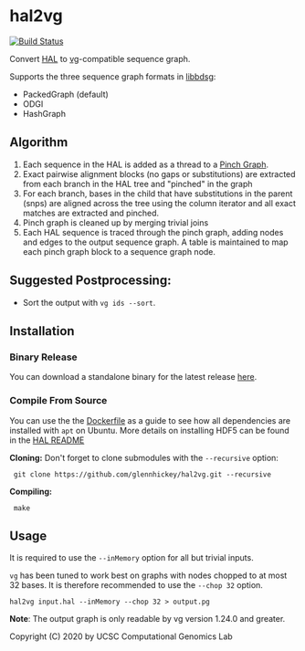 # hal2vg
[![Build Status](https://travis-ci.org/ComparativeGenomicsToolkit/hal2vg.svg?branch=master)](https://travis-ci.org/ComparativeGenomicsToolkit/hal2vg)

Convert [HAL](https://github.com/glennhickey/hal) to [vg](https://github.com/vgteam/vg)-compatible sequence graph.

Supports the three sequence graph formats in [libbdsg](https://github.com/vgteam/libbdsg):
* PackedGraph (default)
* ODGI
* HashGraph

## Algorithm

1. Each sequence in the HAL is added as a thread to a [Pinch Graph](https://github.com/ComparativeGenomicsToolkit/pinchesAndCacti).
2. Exact pairwise alignment blocks (no gaps or substitutions) are extracted from each branch in the HAL tree and "pinched" in the graph
3. For each branch, bases in the child that have substitutions in the parent (snps) are aligned across the tree using the column iterator and all exact matches are extracted and pinched.
4. Pinch graph is cleaned up by merging trivial joins
5. Each HAL sequence is traced through the pinch graph, adding nodes and edges to the output sequence graph.  A table is maintained to map each pinch graph block to a sequence graph node.

## Suggested Postprocessing:

*  Sort the output with `vg ids --sort`.  

## Installation

### Binary Release

You can download a standalone binary for the latest release [here](https://github.com/ComparativeGenomicsToolkit/hal2vg/releases).

### Compile From Source

You can use the the [Dockerfile](Dockerfile) as a guide to see how all dependencies are installed with `apt` on Ubuntu.  More details on installing HDF5 can be found in the [HAL README](https://github.com/ComparativeGenomicsToolkit/hal)

**Cloning:** Don't forget to clone submodules with the `--recursive` option:

     git clone https://github.com/glennhickey/hal2vg.git --recursive

**Compiling:**

     make

## Usage

It is required to use the `--inMemory` option for all but trivial inputs.

`vg` has been tuned to work best on graphs with nodes chopped to at most 32 bases.  It is therefore recommended to use the `--chop 32` option.

```
hal2vg input.hal --inMemory --chop 32 > output.pg
```

**Note**: The output graph is only readable by vg version 1.24.0 and greater.

Copyright (C) 2020 by UCSC Computational Genomics Lab

